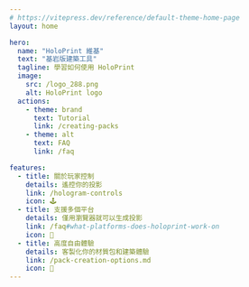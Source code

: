 ```yaml
---
# https://vitepress.dev/reference/default-theme-home-page
layout: home

hero:
  name: "HoloPrint 維基"
  text: "基岩版建築工具"
  tagline: 學習如何使用 HoloPrint
  image:
    src: /logo_288.png
    alt: HoloPrint logo
  actions:
    - theme: brand
      text: Tutorial
      link: /creating-packs
    - theme: alt
      text: FAQ
      link: /faq

features:
  - title: 關於玩家控制
    details: 遙控你的投影
    link: /hologram-controls
    icon: 🕹️
  - title: 支援多個平台
    details: 僅用瀏覽器就可以生成投影
    link: /faq#what-platforms-does-holoprint-work-on
    icon: 📱
  - title: 高度自由體驗
    details: 客製化你的材質包和建築體驗
    link: /pack-creation-options.md
    icon: 🔧
---
```


